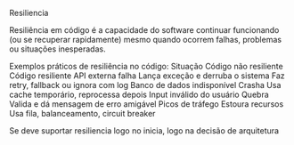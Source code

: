 Resiliencia

Resiliência em código é a capacidade do software continuar funcionando (ou se recuperar rapidamente) mesmo quando ocorrem falhas, problemas ou situações inesperadas.

Exemplos práticos de resiliência no código:
Situação	Código não resiliente	Código resiliente
API externa falha	Lança exceção e derruba o sistema	Faz retry, fallback ou ignora com log
Banco de dados indisponível	Crasha	Usa cache temporário, reprocessa depois
Input inválido do usuário	Quebra	Valida e dá mensagem de erro amigável
Picos de tráfego	Estoura recursos	Usa fila, balanceamento, circuit breaker

Se deve suportar resiliencia logo no inicia, logo na decisão de arquitetura